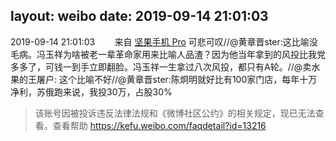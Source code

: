layout: weibo
date: 2019-09-14 21:01:03
---
<meta name="referrer" content="no-referrer" />

2019-09-14 21:01:03  &nbsp;&nbsp;&nbsp;&nbsp;&nbsp;&nbsp; 来自 <a href="http://app.weibo.com/t/feed/Z4AgP" rel="nofollow">坚果手机 Pro</a>
可悲可叹//@黄章晋ster:这比喻没毛病。冯玉祥为啥被老一辈革命家用来比喻人品渣？因为他当年拿到的风投比我党多多了，可钱一到手立即翻脸。冯玉祥一生拿过八次风投，都只有A轮。//@卖水果的王屠户: 这个比喻不好//@黄章晋ster:陈炯明就好比有100家门店，每年十万净利，苏俄跑来说，我投30万，占股30%
>  该账号因被投诉违反法律法规和《微博社区公约》的相关规定，现已无法查看。查看帮助 https://kefu.weibo.com/faqdetail?id=13216

